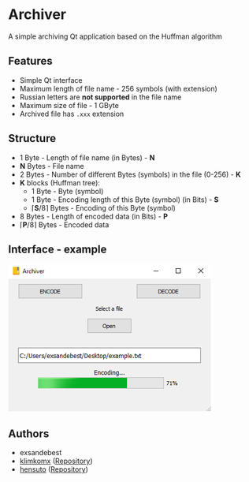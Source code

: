 # Archiver
A simple archiving Qt application based on the Huffman algorithm
## Features
* Simple Qt interface
* Maximum length of file name - 256 symbols (with extension)
* Russian letters are **not supported** in the file name
* Maximum size of file -  1 GByte
* Archived file has `.xxx` extension 
## Structure
* 1 Byte - Length of file name (in Bytes) - **N**
* **N** Bytes - File name
* 2 Bytes - Number of different Bytes (symbols) in the file (0-256) - **K**
* **K** blocks (Huffman tree):
    * 1 Byte - Byte (symbol)
    * 1 Byte - Encoding length of this Byte (symbol) (in Bits) - **S**
    * ⌈**S**/8⌉ Bytes - Encoding of this Byte (symbol)
* 8 Bytes - Length of encoded data (in Bits) - **P**
* ⌈**P**/8⌉ Bytes - Encoded data
## Interface - example
![Interface](https://raw.githubusercontent.com/exsandebest/Archiver/master/examples/screenshots/encoding.png)
## Authors
* exsandebest
* [klimkomx](https://github.com/klimkomx) ([Repository](https://github.com/klimkomx/HuffmanArchivator))
* [hensuto](https://gitlab.com/hensuto) ([Repository](https://gitlab.com/hensuto/huffman-archiver))
